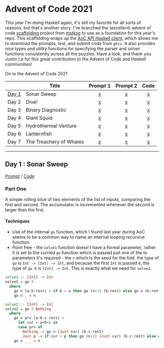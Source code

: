 Advent of Code 2021
===================

This year I'm doing Haskell again, it's still my favorite for all sorts of reasons, but that's another story. I've branched the (excellent) advent of code [scaffolding](https://github.com/mstksg/advent-of-code-dev) project from [mstksg](https://github.com/mstksg) to use as a foundation for this year's repo. This scaffolding wraps up the [AoC API Haskell client](https://hackage.haskell.org/package/advent-of-code-api), which allows me to download the prompts, test, and submit code from `ghci`. It also provides nice types and utility functions for specifying the parser and solver functions consistently across all the puzzles. Have a look, and thank you Justin Le for this great contribution to the Advent of Code and Haskell communities!

On to the Advent of Code 2021

|       | Title                   | Prompt 1 | Prompt 2 | Code | 
|-------|-------------------------|:--------:|:--------:|:----:|
| [Day 1](#day-1--sonar-sweep) | Sonar Sweep   | [x](./prompt/01a.txt) | [x](./prompt/01b.txt) | [x](./src/AOC/Challenge/Day01.hs) |
| Day 2 | Dive!                   | [x](./prompt/02a.txt) | [x](./prompt/02b.txt) | [x](./src/AOC/Challenge/Day02.hs) |
| Day 3 | Binary Diagnostic       | [x](./prompt/03a.txt) | [x](./prompt/03b.txt) | [x](./src/AOC/Challenge/Day03.hs) |
| Day 4 | Giant Squid             | [x](./prompt/04a.txt) | [x](./prompt/04b.txt) | [x](./src/AOC/Challenge/Day04.hs) |
| Day 5 | Hydrothermal Venture    | [x](./prompt/05a.txt) | [x](./prompt/05b.txt) | [x](./src/AOC/Challenge/Day05.hs) |
| Day 6 | Lanternfish             | [x](./prompt/06a.txt) | [x](./prompt/06b.txt) | [x](./src/AOC/Challenge/Day06.hs) |
| Day 7 | The Treachery of Whales | [x](./prompt/06a.txt) | [x](./prompt/06b.txt) | [x](./src/AOC/Challenge/Day06.hs) |

---

## Day 1 : Sonar Sweep

[Prompt](./prompt/01a.md) / [Code](./src/AOC/Challenge/Day01.hs)

### Part One
A simple rolling slice of two elements of the list of inputs, comparing the first and second. The
accumulator is incremented whenever the second is larger than the first. 


#### Techniques
* Use of the internal `go` function, which I found last year during AoC seems to be a common way to name an internal looping recursive function.
* Point free - the `solve1` function doesn't have a formal parameter, rather it is set to the curried `go` function which is passed just one of the to parameters it's required - the `n` which is the seed for the fold. the type of `go` is `Int -> [Int] -> Int`, and because the first `Int` is passed `0`, the type of `go 0` is `[Int] -> Int`. This is exactly what we need for `solve1`.

```haskell
solve1 :: [Int] -> Int
solve1 = go 0
  where
    go n (a:b:rest) = if b > a then go (n+1) (b:rest) else go n (b:rest)
    go n _ = n 
```

```haskell
solve2 :: [Int] -> Int
solve2 = go 0 Nothing
  where
    go n prv (a:b:c:rest) = 
      let cur = a+b+c in
      case prv of
        Nothing -> go n (Just cur) (b:c:rest)
        Just p -> if cur > p then go (n+1) (Just cur) (b:c:rest) else go n (Just cur) (b:c:rest)
    go n _ _ = n
```





